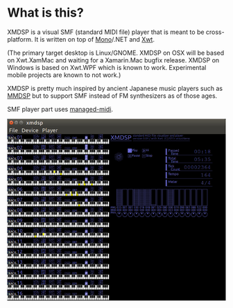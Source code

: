 What is this?
=============

XMDSP is a visual SMF (standard MIDI file) player that is meant to be cross-platform. It is written on top of [Mono](https://github.com/mono/mono)/.NET and [Xwt](https://github.com/mono/xwt).

(The primary target desktop is Linux/GNOME. XMDSP on OSX will be based on Xwt.XamMac and waiting for a Xamarin.Mac bugfix release. XMDSP on Windows is based on Xwt.WPF which is known to work. Experimental mobile projects are known to not work.)

XMDSP is pretty much inspired by ancient Japanese music players such as [MMDSP](https://github.com/gaolay/MMDSP) but to support SMF instead of FM synthesizers as of those ages.

SMF player part uses [managed-midi](https://github.com/atsushieno/managed-midi).

![sshot](xmdsp-sshot.png)
